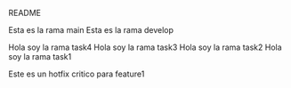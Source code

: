 README

Esta es la rama main
Esta es la rama develop

Hola soy la rama task4
Hola soy la rama task3
Hola soy la rama task2
Hola soy la rama task1

Este es un hotfix critico para feature1
